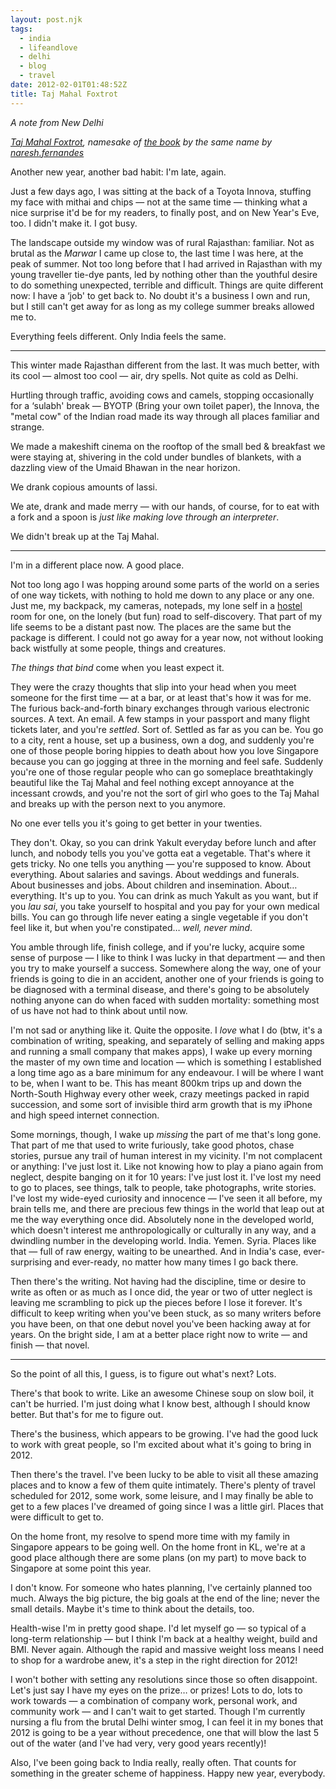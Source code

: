 ```yaml
---
layout: post.njk
tags:
  - india
  - lifeandlove
  - delhi
  - blog
  - travel
date: 2012-02-01T01:48:52Z
title: Taj Mahal Foxtrot
---
```


_A note from New Delhi_


<span><em><a href="http://soundcloud.com/naresh-fernandes/taj-mahal-foxtrot">Taj Mahal Foxtrot</a>, namesake of <a href="http://www.tajmahalfoxtrot.com/">the book</a> by the same name by <a href="http://soundcloud.com/naresh-fernandes">naresh.fernandes</a></em></span>

Another new year, another bad habit: I'm late, again.

Just a few days ago, I was sitting at the back of a Toyota Innova, stuffing my face with mithai and chips — not at the same time — thinking what a nice surprise it'd be for my readers, to finally post, and on New Year's Eve, too. I didn't make it. I got busy.

The landscape outside my window was of rural Rajasthan: familiar. Not as brutal as the _Marwar_ I came up close to, the last time I was here, at the peak of summer. Not too long before that I had arrived in Rajasthan with my young traveller tie-dye pants, led by nothing other than the youthful desire to do something unexpected, terrible and difficult. Things are quite different now: I have a &#8216;job' to get back to. No doubt it's a business I own and run, but I still can't get away for as long as my college summer breaks allowed me to.

Everything feels different. Only India feels the same.

<hr>

This winter made Rajasthan different from the last. It was much better, with its cool — almost too cool — air, dry spells. Not quite as cold as Delhi.

Hurtling through traffic, avoiding cows and camels, stopping occasionally for a &#8216;sulabh' break — BYOTP (Bring your own toilet paper), the Innova, the "metal cow" of the Indian road made its way through all places familiar and strange.

We made a makeshift cinema on the rooftop of the small bed & breakfast we were staying at, shivering in the cold under bundles of blankets, with a dazzling view of the Umaid Bhawan in the near horizon.

We drank copious amounts of lassi.

We ate, drank and made merry — with our hands, of course, for to eat with a fork and a spoon is _just like making love through an interpreter_.

We didn't break up at the Taj Mahal.

<hr>

I'm in a different place now. A good place.

Not too long ago I was hopping around some parts of the world on a series of one way tickets, with nothing to hold me down to any place or any one. Just me, my backpack, my cameras, notepads, my lone self in a [hostel](http://www.hostelworld.com/hostels/New-York) room for one, on the lonely (but fun) road to self-discovery. That part of my life seems to be a distant past now. The places are the same but the package is different. I could not go away for a year now, not without looking back wistfully at some people, things and creatures.

_The things that bind_ come when you least expect it.

They were the crazy thoughts that slip into your head when you meet someone for the first time — at a bar, or at least that's how it was for me. The furious back-and-forth binary exchanges through various electronic sources. A text. An email. A few stamps in your passport and many flight tickets later, and you're _settled_. Sort of. Settled as far as you can be. You go to a city, rent a house, set up a business, own a dog, and suddenly you're one of those people boring hippies to death about how you love Singapore because you can go jogging at three in the morning and feel safe. Suddenly you're one of those regular people who can go someplace breathtakingly beautiful like the Taj Mahal and feel nothing except annoyance at the incessant crowds, and you're not the sort of girl who goes to the Taj Mahal and breaks up with the person next to you anymore.

No one ever tells you it's going to get better in your twenties.

They don't. Okay, so you can drink Yakult everyday before lunch and after lunch, and nobody tells you you've gotta eat a vegetable. That's where it gets tricky. No one tells you anything — you're supposed to know. About everything. About salaries and savings. About weddings and funerals. About businesses and jobs. About children and insemination. About&#8230; everything. It's up to you. You can drink as much Yakult as you want, but if you _lau sai_, you take yourself to hospital and you pay for your own medical bills. You can go through life never eating a single vegetable if you don't feel like it, but when you're constipated&#8230; _well, never mind_.

You amble through life, finish college, and if you're lucky, acquire some sense of purpose — I like to think I was lucky in that department — and then you try to make yourself a success. Somewhere along the way, one of your friends is going to die in an accident, another one of your friends is going to be diagnosed with a terminal disease, and there's going to be absolutely nothing anyone can do when faced with sudden mortality: something most of us have not had to think about until now.

I'm not sad or anything like it. Quite the opposite. I _love_ what I do (btw, it's a combination of writing, speaking, and separately of selling and making apps and running a small company that makes apps), I wake up every morning the master of my own time and location — which is something I established a long time ago as a bare minimum for any endeavour. I will be where I want to be, when I want to be. This has meant 800km trips up and down the North-South Highway every other week, crazy meetings packed in rapid succession, and some sort of invisible third arm growth that is my iPhone and high speed internet connection.

Some mornings, though, I wake up _missing_ the part of me that's long gone. That part of me that used to write furiously, take good photos, chase stories, pursue any trail of human interest in my vicinity. I'm not complacent or anything: I've just lost it. Like not knowing how to play a piano again from neglect, despite banging on it for 10 years: I've just lost it. I've lost my need to go to places, see things, talk to people, take photographs, write stories. I've lost my wide-eyed curiosity and innocence — I've seen it all before, my brain tells me, and there are precious few things in the world that leap out at me the way everything once did. Absolutely none in the developed world, which doesn't interest me anthropologically or culturally in any way, and a dwindling number in the developing world. India. Yemen. Syria. Places like that — full of raw energy, waiting to be unearthed. And in India's case, ever-surprising and ever-ready, no matter how many times I go back there.

Then there's the writing. Not having had the discipline, time or desire to write as often or as much as I once did, the year or two of utter neglect is leaving me scrambling to pick up the pieces before I lose it forever. It's difficult to keep writing when you've been stuck, as so many writers before you have been, on that one debut novel you've been hacking away at for years. On the bright side, I am at a better place right now to write — and finish — that novel.

<hr>

So the point of all this, I guess, is to figure out what's next? Lots.

There's that book to write. Like an awesome Chinese soup on slow boil, it can't be hurried. I'm just doing what I know best, although I should know better. But that's for me to figure out.

There's the business, which appears to be growing. I've had the good luck to work with great people, so I'm excited about what it's going to bring in 2012.

Then there's the travel. I've been lucky to be able to visit all these amazing places and to know a few of them quite intimately. There's plenty of travel scheduled for 2012, some work, some leisure, and I may finally be able to get to a few places I've dreamed of going since I was a little girl. Places that were difficult to get to.

On the home front, my resolve to spend more time with my family in Singapore appears to be going well. On the home front in KL, we're at a good place although there are some plans (on my part) to move back to Singapore at some point this year.

I don't know. For someone who hates planning, I've certainly planned too much. Always the big picture, the big goals at the end of the line; never the small details. Maybe it's time to think about the details, too.

Health-wise I'm in pretty good shape. I'd let myself go — so typical of a long-term relationship — but I think I'm back at a healthy weight, build and BMI. Never again. Although the rapid and massive weight loss means I need to shop for a wardrobe anew, it's a step in the right direction for 2012!

I won't bother with setting any resolutions since those so often disappoint. Let's just say I have my eyes on the prize&#8230; or prizes! Lots to do, lots to work towards — a combination of company work, personal work, and community work — and I can't wait to get started. Though I'm currently nursing a flu from the brutal Delhi winter smog, I can feel it in my bones that 2012 is going to be a year without precedence, one that will blow the last 5 out of the water (and I've had very, very good years recently)!

Also, I've been going back to India really, really often. That counts for something in the greater scheme of happiness. Happy new year, everybody.
